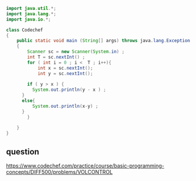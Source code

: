 ```java
import java.util.*;
import java.lang.*;
import java.io.*;

class Codechef
{
	public static void main (String[] args) throws java.lang.Exception
	{ 
	    Scanner sc = new Scanner(System.in) ;
	    int T = sc.nextInt() ;
	    for ( int i = 0 ; i <  T ; i++){
	        int x = sc.nextInt();
	        int y = sc.nextInt();
	        
	    if ( y > x ) {
	      System.out.println(y - x ) ;
	  }
	  else{
	      System.out.println(x-y) ;
	  }
	    }
	  
	}
}
```
## question 
https://www.codechef.com/practice/course/basic-programming-concepts/DIFF500/problems/VOLCONTROL
